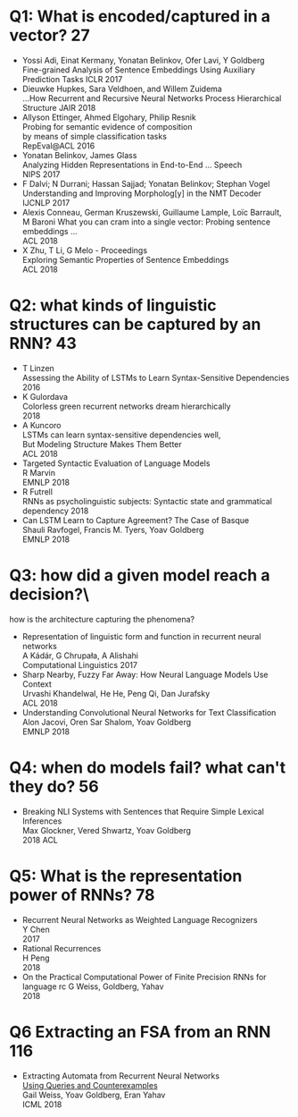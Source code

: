 # Q1: What is encoded/captured in a vector? 27

* Yossi Adi, Einat Kermany, Yonatan Belinkov, Ofer Lavi, Y Goldberg\
  Fine-grained Analysis of Sentence Embeddings Using Auxiliary Prediction Tasks
  ICLR 2017
* Dieuwke Hupkes, Sara Veldhoen, and Willem Zuidema\
  ...How Recurrent and Recursive Neural Networks Process Hierarchical Structure
  JAIR 2018
* Allyson Ettinger, Ahmed Elgohary, Philip Resnik\
  Probing for semantic evidence of composition\
    by means of simple classification tasks\
  RepEval@ACL 2016
* Yonatan Belinkov, James Glass\
  Analyzing Hidden Representations in End-to-End … Speech\
  NIPS 2017
* F Dalvi; N Durrani; Hassan Sajjad; Yonatan Belinkov; Stephan Vogel
  Understanding and Improving Morpholog[y] in the NMT Decoder\
  IJCNLP 2017
* Alexis Conneau, German Kruszewski, Guillaume Lample, Loïc Barrault, M Baroni
  What you can cram into a single vector: Probing sentence embeddings ...\
  ACL 2018
* X Zhu, T Li, G Melo - Proceedings\
  Exploring Semantic Properties of Sentence Embeddings\
  ACL 2018

# Q2: what kinds of linguistic structures can be captured by an RNN? 43

* T Linzen\
  Assessing the Ability of LSTMs to Learn Syntax-Sensitive Dependencies\
  2016
* K Gulordava\
  Colorless green recurrent networks dream hierarchically\
  2018
* A Kuncoro\
  LSTMs can learn syntax-sensitive dependencies well,\
  But Modeling Structure Makes Them Better\
  ACL 2018
* Targeted Syntactic Evaluation of Language Models\
  R Marvin\
  EMNLP 2018
* R Futrell\
  RNNs as psycholinguistic subjects: Syntactic state and grammatical dependency
  2018
* Can LSTM Learn to Capture Agreement? The Case of Basque\
  Shauli Ravfogel, Francis M. Tyers, Yoav Goldberg\
  EMNLP 2018

# Q3: how did a given model reach a decision?\
  how is the architecture capturing the phenomena?

* Representation of linguistic form and function in recurrent neural networks\
  A Kádár, G Chrupała, A Alishahi\
  Computational Linguistics 2017
* Sharp Nearby, Fuzzy Far Away: How Neural Language Models Use Context\
  Urvashi Khandelwal, He He, Peng Qi, Dan Jurafsky\
  ACL 2018
* Understanding Convolutional Neural Networks for Text Classification\
  Alon Jacovi, Oren Sar Shalom, Yoav Goldberg\
  EMNLP 2018

# Q4: when do models fail? what can't they do? 56

* Breaking NLI Systems with Sentences that Require Simple Lexical Inferences\
  Max Glockner, Vered Shwartz, Yoav Goldberg\
  2018 ACL

# Q5: What is the representation power of RNNs? 78

* Recurrent Neural Networks as Weighted Language Recognizers\
  Y Chen\
  2017
* Rational Recurrences\
  H Peng\
  2018
* On the Practical Computational Power of Finite Precision RNNs for language rc
  G Weiss, Goldberg, Yahav\
  2018

# Q6 Extracting an FSA from an RNN 116

* Extracting Automata from Recurrent Neural Networks\
    [Using Queries and Counterexamples](https://arxiv.org/abs/1711.09576)\
  Gail Weiss, Yoav Goldberg, Eran Yahav\
  ICML 2018
